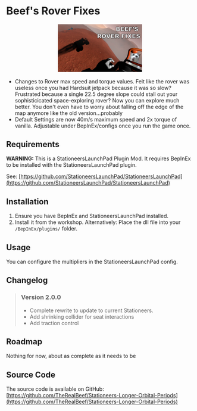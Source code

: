 # Beef's Rover Fixes

<p align="center" width="100%">
<img alt="Icon" src="./About/thumb.png" width="45%" />
</p>

- Changes to Rover max speed and torque values. Felt like the rover was useless once you had Hardsuit jetpack because it was so slow? Frustrated because a single 22.5 degree slope could stall out your sophisticicated space-exploring rover? Now you can explore much better. You don't even have to worry about falling off the edge of the map anymore like the old version...probably
- Default Settings are now 40m/s maximum speed and 2x torque of vanilla. Adjustable under BepInEx/configs once you run the game once.


## Requirements

**WARNING:** This is a StationeersLaunchPad Plugin Mod. It requires BepInEx to be installed with the StationeersLaunchPad plugin.

See: [https://github.com/StationeersLaunchPad/StationeersLaunchPad](https://github.com/StationeersLaunchPad/StationeersLaunchPad)

## Installation

1.  Ensure you have BepInEx and StationeersLaunchPad installed.
2.  Install it from the workshop. Alternatively: Place the dll file into your `/BepInEx/plugins/` folder.

## Usage

You can configure the multipliers in the StationeersLaunchPad config.

## Changelog

>### Version 2.0.0
> - Complete rewrite to update to current Stationeers.
> - Add shrinking collider for seat interactions
> - Add traction control

## Roadmap

Nothing for now, about as complete as it needs to be

## Source Code

The source code is available on GitHub:
[https://github.com/TheRealBeef/Stationeers-Longer-Orbital-Periods](https://github.com/TheRealBeef/Stationeers-Longer-Orbital-Periods)